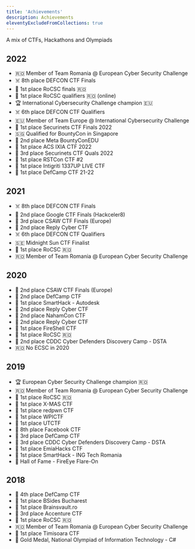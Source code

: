 ```yaml
---
title: 'Achievements'
description: Achievements
eleventyExcludeFromCollections: true
---
```


A mix of CTFs, Hackathons and Olympiads 

## 2022

* 🇷🇴 Member of Team Romania @ European Cyber Security Challenge
* ☠️ 8th place DEFCON CTF Finals
* 🥇 1st place RoCSC finals 🇷🇴
* 🥇 1st place RoCSC qualifiers 🇷🇴 (online)
* 🏆 International Cybersecurity Challenge champion 🇪🇺
* ☠️ 6th place DEFCON CTF Qualifiers
* 🇪🇺 Member of Team Europe @ International Cybersecurity Challenge
* 🥇 1st place Securinets CTF Finals 2022
* 🇸🇬 Qualified for BountyCon in Singapore
* 🥈 2nd place Meta BountyConEDU
* 🥇 1st place ACS IXIA CTF 2022
* 🥉 3rd place Securinets CTF Quals 2022
* 🥇 1st place RSTCon CTF #2
* 🥇 1st place Intigriti 1337UP LIVE CTF
* 🥇 1st place DefCamp CTF 21-22 

## 2021

* ☠️ 8th place DEFCON CTF Finals
* 🥈 2nd place Google CTF Finals (Hackceler8)
* 🥉 3rd place CSAW CTF Finals (Europe)
* 🥈 2nd place Reply Cyber CTF
* ☠️ 6th place DEFCON CTF Qualifiers
* 🇸🇪 Midnight Sun CTF Finalist
* 🥇 1st place RoCSC 🇷🇴
* 🇷🇴 Member of Team Romania @ European Cyber Security Challenge

## 2020

* 🥈 2nd place CSAW CTF Finals (Europe)
* 🥈 2nd place DefCamp CTF
* 🥇 1st place SmartHack - Autodesk
* 🥈 2nd place Reply Cyber CTF
* 🥈 2nd place NahamCon CTF
* 🥈 2nd place Reply Cyber CTF
* 🥇 1st place FireShell CTF
* 🥇 1st place RoCSC 🇷🇴
* 🥈 2nd place CDDC Cyber Defenders Discovery Camp - DSTA
* 🇷🇴 No ECSC in 2020

## 2019

* 🏆 European Cyber Security Challenge champion 🇷🇴
* 🇷🇴 Member of Team Romania @ European Cyber Security Challenge
* 🥇 1st place RoCSC 🇷🇴
* 🥇 1st place X-MAS CTF
* 🥇 1st place redpwn CTF
* 🥇 1st place WPICTF
* 🥇 1st place UTCTF
* 🔵 8th place Facebook CTF
* 🥉 3rd place DefCamp CTF
* 🥉 3rd place CDDC Cyber Defenders Discovery Camp - DSTA
* 🥇 1st place EmiaHacks CTF
* 🥇 1st place SmartHack - ING Tech Romania
* 🏅 Hall of Fame - FireEye Flare-On

## 2018

* 🏅 4th place DefCamp CTF
* 🥇 1st place BSides Bucharest
* 🥇 1st place Brainsvault.ro
* 🥈 3rd place Accenture CTF
* 🥇 1st place RoCSC 🇷🇴
* 🇷🇴 Member of Team Romania @ European Cyber Security Challenge
* 🥇 1st place Timisoara CTF
* 🥇 Gold Medal, National Olympiad of Information Technology - C#
